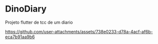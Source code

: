 # DinoDiary
Projeto flutter de tcc de um diario

https://github.com/user-attachments/assets/738e0233-d78a-4acf-af6b-eca7b91aa9b6

